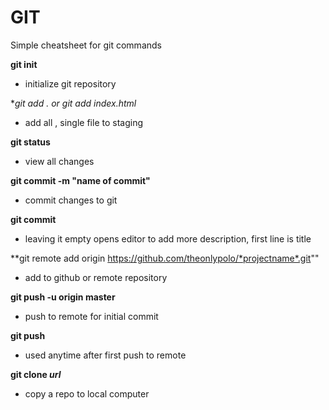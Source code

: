 # GIT

Simple cheatsheet for git commands

**git init**
- initialize git repository

**git add . or git add *index.html**
- add all , single file to staging

**git status**
- view all changes

**git commit -m "name of commit"**
- commit changes to git

**git commit**
- leaving it empty opens editor to add more description, first line is title

**git remote add origin https://github.com/theonlypolo/*projectname*.git""
- add to github or remote repository

**git push -u origin master**
- push to remote for initial commit

**git push**
- used anytime after first push to remote

**git clone _url_**
- copy a repo to local computer
